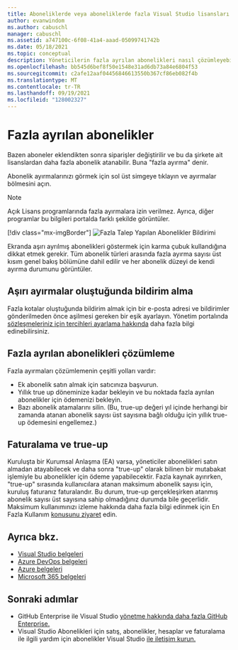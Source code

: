 ```yaml
---
title: Aboneliklerde veya aboneliklerde fazla Visual Studio lisansları | Microsoft Docs
author: evanwindom
ms.author: cabuschl
manager: cabuschl
ms.assetid: a747100c-6f08-41a4-aaad-05099741742b
ms.date: 05/18/2021
ms.topic: conceptual
description: Yöneticilerin fazla ayrılan abonelikleri nasıl çözümleyebilirsiniz?
ms.openlocfilehash: bb545d6bef8f50e1548e31ad6db73a84e6804f53
ms.sourcegitcommit: c2afe12aaf04456846613550b367cf86eb082f4b
ms.translationtype: MT
ms.contentlocale: tr-TR
ms.lasthandoff: 09/19/2021
ms.locfileid: "128002327"
---
```

# <a name="over-allocated-subscriptions"></a>Fazla ayrılan abonelikler
Bazen aboneler eklendikten sonra siparişler değiştirilir ve bu da şirkete ait lisanslardan daha fazla abonelik atanabilir. Buna "fazla ayırma" denir.  

Abonelik ayırmalarınızı görmek için sol üst simgeye tıklayın ve ayırmalar bölmesini açın.  

> [!NOTE]
> Açık Lisans programlarında fazla ayırmalara izin verilmez.  Ayrıca, diğer programlar bu bilgileri portalda farklı şekilde görüntüler.
>
> [!div class="mx-imgBorder"]
> ![Fazla Talep Yapılan Abonelikler Bildirimi](_img/over-claimed/over-claimed-alert.png "Fazla ayırma sayısı genel bakışta listelenir ve her abonelik türü için grafikte karma çubukla gösterilir.")

Ekranda aşırı ayrılmış abonelikleri göstermek için karma çubuk kullandığına dikkat etmek gerekir.  Tüm abonelik türleri arasında fazla ayırma sayısı üst kısım genel bakış bölümüne dahil edilir ve her abonelik düzeyi de kendi ayırma durumunu görüntüler.  

## <a name="receive-notifications-when-over-allocations-occur"></a>Aşırı ayırmalar oluştuğunda bildirim alma
Fazla kotalar oluştuğunda bildirim almak için bir e-posta adresi ve bildirimler gönderilmeden önce aşilmesi gereken bir eşik ayarlayın.  Yönetim portalında [sözleşmeleriniz için tercihleri ayarlama hakkında](admin-preferences.md) daha fazla bilgi edinebilirsiniz.

## <a name="resolve-over-allocated-subscriptions"></a>Fazla ayrılan abonelikleri çözümleme
Fazla ayırmaları çözümlemenin çeşitli yolları vardır:
- Ek abonelik satın almak için satıcınıza başvurun.
- Yıllık true up döneminize kadar bekleyin ve bu noktada fazla ayrılan abonelikler için ödemenizi bekleyin. 
- Bazı abonelik atamalarını silin.  (Bu, true-up değeri yıl içinde herhangi bir zamanda atanan abonelik sayısı üst sayısına bağlı olduğu için yıllık true-up ödemesini engellemez.)

## <a name="billing-and-true-up"></a>Faturalama ve true-up
Kuruluşta bir Kurumsal Anlaşma (EA) varsa, yöneticiler abonelikleri satın almadan atayabilecek ve daha sonra "true-up" olarak bilinen bir mutabakat işlemiyle bu abonelikler için ödeme yapabilecektir.  Fazla kaynak ayırırken, "true-up" sırasında kullanıcılara atanan maksimum abonelik sayısı için, kuruluş faturanız faturalandır.  Bu durum, true-up gerçekleşirken atanmış abonelik sayısı üst sayısına sahip olmadığınız durumda bile geçerlidir.  Maksimum kullanımınızı izleme hakkında daha fazla bilgi edinmek için En Fazla Kullanım [konusunu ziyaret](maximum-usage.md) edin.


## <a name="see-also"></a>Ayrıca bkz.
- [Visual Studio belgeleri](/visualstudio/)
- [Azure DevOps belgeleri](/azure/devops/)
- [Azure belgeleri](/azure/)
- [Microsoft 365 belgeleri](/microsoft-365/)

## <a name="next-steps"></a>Sonraki adımlar
- GitHub Enterprise ile Visual Studio [yönetme hakkında daha fazla GitHub Enterprise.](assign-github.md)
- Visual Studio Abonelikleri için satış, abonelikler, hesaplar ve faturalama ile ilgili yardım için abonelikler Visual Studio [ile iletişim kurun.](https://aka.ms/vsadminhelp)